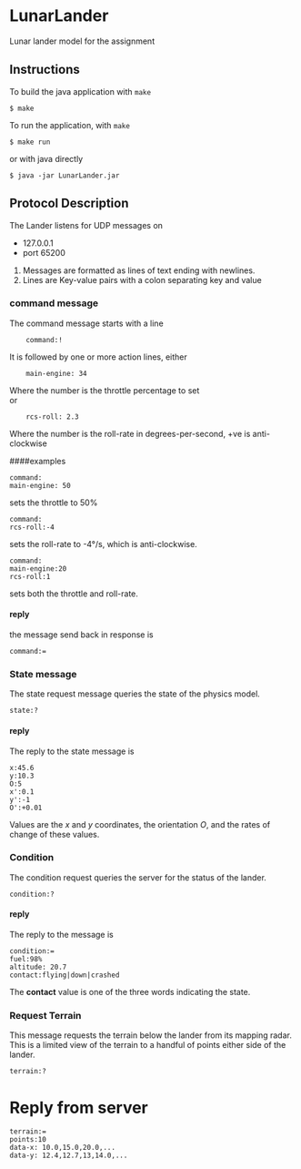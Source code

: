 # LunarLander
Lunar lander model for the assignment

## Instructions

To build the java application with `make`
```shell-session
$ make
```

To run the application, with `make`
```shell-session
$ make run
```
or with java directly
```shell-session
$ java -jar LunarLander.jar
```

## Protocol Description
The Lander listens for UDP messages on 

+ 127.0.0.1
+ port 65200


1. Messages are formatted as lines of text ending with newlines.
2. Lines are Key-value pairs with a colon separating key and value

### command message
The command message starts with a line 

        command:!

It is followed by one or more action lines, either 

        main-engine: 34

Where the number is the throttle percentage to set  
or  

        rcs-roll: 2.3

Where the number is the roll-rate in degrees-per-second, +ve is anti-clockwise

####examples
```
command:
main-engine: 50
```
sets the throttle to 50%

```
command:
rcs-roll:-4
```
sets the roll-rate to -4°/s, which is anti-clockwise.

```
command:
main-engine:20
rcs-roll:1
```
sets both the throttle and roll-rate.

#### reply
the message send back in response is

```
command:=
```

### State message
The state request message queries the state of the physics model.

```
state:?
```

#### reply
The reply to the state message is
```state:=
x:45.6
y:10.3
O:5
x':0.1
y':-1
O':+0.01
```
Values are the _x_ and _y_ coordinates, the orientation _O_, and the rates of
change of these values.

### Condition
The condition request queries the server for the status of the lander.
```
condition:?
```

#### reply
The reply to the message is
```
condition:=
fuel:98%
altitude: 20.7
contact:flying|down|crashed
```
The __contact__ value is one of the three words indicating the state.

### Request Terrain 
This message requests the terrain below the lander from
its mapping radar.  This is a limited view of the terrain to a handful of
points either side of the lander.
```
terrain:?
```

# Reply from server
```
terrain:=
points:10
data-x: 10.0,15.0,20.0,...
data-y: 12.4,12.7,13,14.0,...
```
